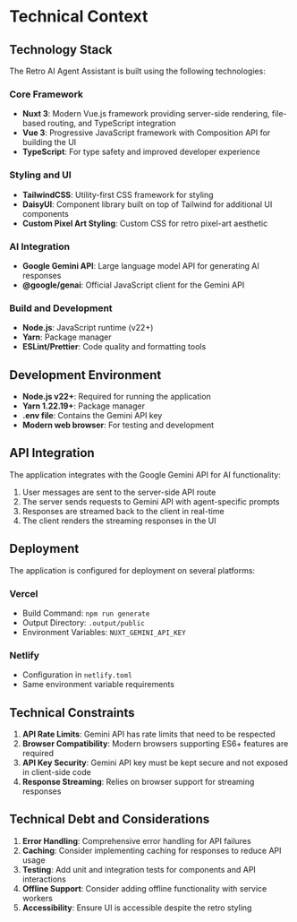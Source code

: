 # Technical Context

## Technology Stack

The Retro AI Agent Assistant is built using the following technologies:

### Core Framework

- **Nuxt 3**: Modern Vue.js framework providing server-side rendering, file-based routing, and TypeScript integration
- **Vue 3**: Progressive JavaScript framework with Composition API for building the UI
- **TypeScript**: For type safety and improved developer experience

### Styling and UI

- **TailwindCSS**: Utility-first CSS framework for styling
- **DaisyUI**: Component library built on top of Tailwind for additional UI components
- **Custom Pixel Art Styling**: Custom CSS for retro pixel-art aesthetic

### AI Integration

- **Google Gemini API**: Large language model API for generating AI responses
- **@google/genai**: Official JavaScript client for the Gemini API

### Build and Development

- **Node.js**: JavaScript runtime (v22+)
- **Yarn**: Package manager
- **ESLint/Prettier**: Code quality and formatting tools

## Development Environment

- **Node.js v22+**: Required for running the application
- **Yarn 1.22.19+**: Package manager
- **.env file**: Contains the Gemini API key
- **Modern web browser**: For testing and development

## API Integration

The application integrates with the Google Gemini API for AI functionality:

1. User messages are sent to the server-side API route
2. The server sends requests to Gemini API with agent-specific prompts
3. Responses are streamed back to the client in real-time
4. The client renders the streaming responses in the UI

## Deployment

The application is configured for deployment on several platforms:

### Vercel

- Build Command: `npm run generate`
- Output Directory: `.output/public`
- Environment Variables: `NUXT_GEMINI_API_KEY`

### Netlify

- Configuration in `netlify.toml`
- Same environment variable requirements

## Technical Constraints

1. **API Rate Limits**: Gemini API has rate limits that need to be respected
2. **Browser Compatibility**: Modern browsers supporting ES6+ features are required
3. **API Key Security**: Gemini API key must be kept secure and not exposed in client-side code
4. **Response Streaming**: Relies on browser support for streaming responses

## Technical Debt and Considerations

1. **Error Handling**: Comprehensive error handling for API failures
2. **Caching**: Consider implementing caching for responses to reduce API usage
3. **Testing**: Add unit and integration tests for components and API interactions
4. **Offline Support**: Consider adding offline functionality with service workers
5. **Accessibility**: Ensure UI is accessible despite the retro styling

